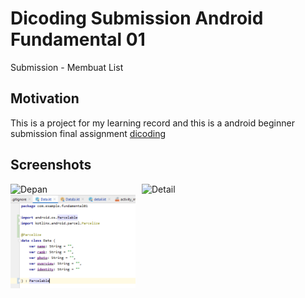 # Dicoding Submission Android Fundamental 01
Submission - Membuat List

## Motivation
This is a project for my learning record and this is a android beginner submission final assignment [dicoding](https://www.dicoding.com/academies/14)

## Screenshots
<img src="https://raw.githubusercontent.com/MXSHOOT/Dicoding-Submission-Android-Fundamental-01-Parcelable/master/depan.PNG"
     alt="Depan"
     style="float: left; margin-right: 10px;"
     width="200" /> <img src="https://raw.githubusercontent.com/MXSHOOT/Dicoding-Submission-Android-Fundamental-01-Parcelable/master/detail.PNG"
     alt="Detail"
     style="float: left; margin-right: 10px;"
     width="200" /> <img src="https://raw.githubusercontent.com/MXSHOOT/Dicoding-Submission-Android-Fundamental-01-Parcelable/master/Parcelable.PNG"
     alt="Parcelable"
     style="float: left; margin-right: 10px;"
     width="200" /> 
